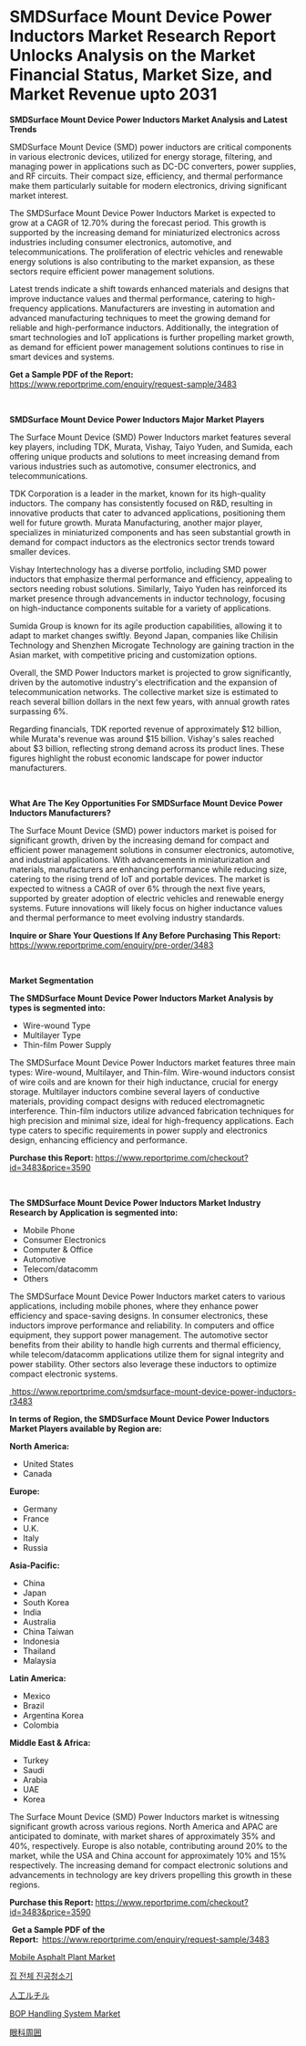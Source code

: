 <p><h1>SMDSurface Mount Device Power Inductors Market Research Report Unlocks Analysis on the Market Financial Status, Market Size, and Market Revenue upto 2031</h1></p><p><strong>SMDSurface Mount Device Power Inductors Market Analysis and Latest Trends</strong></p>
<p><p>SMDSurface Mount Device (SMD) power inductors are critical components in various electronic devices, utilized for energy storage, filtering, and managing power in applications such as DC-DC converters, power supplies, and RF circuits. Their compact size, efficiency, and thermal performance make them particularly suitable for modern electronics, driving significant market interest.</p><p>The SMDSurface Mount Device Power Inductors Market is expected to grow at a CAGR of 12.70% during the forecast period. This growth is supported by the increasing demand for miniaturized electronics across industries including consumer electronics, automotive, and telecommunications. The proliferation of electric vehicles and renewable energy solutions is also contributing to the market expansion, as these sectors require efficient power management solutions.</p><p>Latest trends indicate a shift towards enhanced materials and designs that improve inductance values and thermal performance, catering to high-frequency applications. Manufacturers are investing in automation and advanced manufacturing techniques to meet the growing demand for reliable and high-performance inductors. Additionally, the integration of smart technologies and IoT applications is further propelling market growth, as demand for efficient power management solutions continues to rise in smart devices and systems.</p></p>
<p><strong>Get a Sample PDF of the Report:&nbsp;</strong> <a href="https://www.reportprime.com/enquiry/request-sample/3483">https://www.reportprime.com/enquiry/request-sample/3483</a></p>
<p>&nbsp;</p>
<p><strong>SMDSurface Mount Device Power Inductors Major Market Players</strong></p>
<p><p>The Surface Mount Device (SMD) Power Inductors market features several key players, including TDK, Murata, Vishay, Taiyo Yuden, and Sumida, each offering unique products and solutions to meet increasing demand from various industries such as automotive, consumer electronics, and telecommunications.</p><p>TDK Corporation is a leader in the market, known for its high-quality inductors. The company has consistently focused on R&D, resulting in innovative products that cater to advanced applications, positioning them well for future growth. Murata Manufacturing, another major player, specializes in miniaturized components and has seen substantial growth in demand for compact inductors as the electronics sector trends toward smaller devices.</p><p>Vishay Intertechnology has a diverse portfolio, including SMD power inductors that emphasize thermal performance and efficiency, appealing to sectors needing robust solutions. Similarly, Taiyo Yuden has reinforced its market presence through advancements in inductor technology, focusing on high-inductance components suitable for a variety of applications.</p><p>Sumida Group is known for its agile production capabilities, allowing it to adapt to market changes swiftly. Beyond Japan, companies like Chilisin Technology and Shenzhen Microgate Technology are gaining traction in the Asian market, with competitive pricing and customization options.</p><p>Overall, the SMD Power Inductors market is projected to grow significantly, driven by the automotive industry's electrification and the expansion of telecommunication networks. The collective market size is estimated to reach several billion dollars in the next few years, with annual growth rates surpassing 6%.</p><p>Regarding financials, TDK reported revenue of approximately $12 billion, while Murata's revenue was around $15 billion. Vishay's sales reached about $3 billion, reflecting strong demand across its product lines. These figures highlight the robust economic landscape for power inductor manufacturers.</p></p>
<p>&nbsp;</p>
<p><strong>What Are The Key Opportunities For SMDSurface Mount Device Power Inductors Manufacturers?</strong></p>
<p><p>The Surface Mount Device (SMD) power inductors market is poised for significant growth, driven by the increasing demand for compact and efficient power management solutions in consumer electronics, automotive, and industrial applications. With advancements in miniaturization and materials, manufacturers are enhancing performance while reducing size, catering to the rising trend of IoT and portable devices. The market is expected to witness a CAGR of over 6% through the next five years, supported by greater adoption of electric vehicles and renewable energy systems. Future innovations will likely focus on higher inductance values and thermal performance to meet evolving industry standards.</p></p>
<p><strong>Inquire or Share Your Questions If Any Before Purchasing This Report:</strong> <a href="https://www.reportprime.com/enquiry/pre-order/3483">https://www.reportprime.com/enquiry/pre-order/3483</a></p>
<p>&nbsp;</p>
<p><strong>Market Segmentation</strong></p>
<p><strong>The SMDSurface Mount Device Power Inductors Market Analysis by types is segmented into:</strong></p>
<p><ul><li>Wire-wound Type</li><li>Multilayer Type</li><li>Thin-film Power Supply</li></ul></p>
<p><p>The SMDSurface Mount Device Power Inductors market features three main types: Wire-wound, Multilayer, and Thin-film. Wire-wound inductors consist of wire coils and are known for their high inductance, crucial for energy storage. Multilayer inductors combine several layers of conductive materials, providing compact designs with reduced electromagnetic interference. Thin-film inductors utilize advanced fabrication techniques for high precision and minimal size, ideal for high-frequency applications. Each type caters to specific requirements in power supply and electronics design, enhancing efficiency and performance.</p></p>
<p><strong>Purchase this Report:&nbsp;</strong><a href="https://www.reportprime.com/checkout?id=3483&price=3590">https://www.reportprime.com/checkout?id=3483&price=3590</a></p>
<p>&nbsp;</p>
<p><strong>The SMDSurface Mount Device Power Inductors Market Industry Research by Application is segmented into:</strong></p>
<p><ul><li>Mobile Phone</li><li>Consumer Electronics</li><li>Computer & Office</li><li>Automotive</li><li>Telecom/datacomm</li><li>Others</li></ul></p>
<p><p>The SMDSurface Mount Device Power Inductors market caters to various applications, including mobile phones, where they enhance power efficiency and space-saving designs. In consumer electronics, these inductors improve performance and reliability. In computers and office equipment, they support power management. The automotive sector benefits from their ability to handle high currents and thermal efficiency, while telecom/datacomm applications utilize them for signal integrity and power stability. Other sectors also leverage these inductors to optimize compact electronic systems.</p></p>
<p><a href="https://www.reportprime.com/smdsurface-mount-device-power-inductors-r3483">&nbsp;https://www.reportprime.com/smdsurface-mount-device-power-inductors-r3483</a></p>
<p><strong>In terms of Region, the SMDSurface Mount Device Power Inductors Market Players available by Region are:</strong></p>
<p>
    <p> <strong> North America: </strong>
        <ul>
            <li>United States</li>
            <li>Canada</li>
        </ul>
        </p> 
    <p> <strong> Europe: </strong>
        <ul>
            <li>Germany</li>
            <li>France</li>
            <li>U.K.</li>
            <li>Italy</li>
            <li>Russia</li>
        </ul>
        </p> 
    <p> <strong> Asia-Pacific: </strong>
        <ul>
            <li>China</li>
            <li>Japan</li>
            <li>South Korea</li>
            <li>India</li>
            <li>Australia</li>
            <li>China Taiwan</li>
            <li>Indonesia</li>
            <li>Thailand</li>
            <li>Malaysia</li>
        </ul>
        </p> 
    <p> <strong> Latin America: </strong>
        <ul>
            <li>Mexico</li>
            <li>Brazil</li>
            <li>Argentina Korea</li>
            <li>Colombia</li>
        </ul>
        </p> 
    <p> <strong> Middle East & Africa: </strong>
        <ul>
            <li>Turkey</li>
            <li>Saudi</li>
            <li>Arabia</li>
            <li>UAE</li>
            <li>Korea</li>
        </ul>
    </p>
    </p>
<p><p>The Surface Mount Device (SMD) Power Inductors market is witnessing significant growth across various regions. North America and APAC are anticipated to dominate, with market shares of approximately 35% and 40%, respectively. Europe is also notable, contributing around 20% to the market, while the USA and China account for approximately 10% and 15% respectively. The increasing demand for compact electronic solutions and advancements in technology are key drivers propelling this growth in these regions.</p></p>
<p><strong>Purchase this Report: </strong><a href="https://www.reportprime.com/checkout?id=3483&price=3590">https://www.reportprime.com/checkout?id=3483&price=3590</a></p>
<p>&nbsp;<strong>Get a Sample PDF of the Report:&nbsp;&nbsp;</strong><a href="https://www.reportprime.com/enquiry/request-sample/3483">https://www.reportprime.com/enquiry/request-sample/3483</a></p>
<p><strong></strong></p>
<p><p><a href="https://www.linkedin.com/pulse/mobile-asphalt-plant-market-report-product-type-batch-mix-tdyqc?trackingId=hIYOWxsjRbqDEP2CbR4Cig%3D%3D">Mobile Asphalt Plant Market</a></p><p><a href="https://medium.com/@othaleffler61/%EC%8B%9C%EC%9E%A5-%EC%84%A0%EB%91%90%EC%A3%BC%EC%9E%90%EC%99%80-%EB%82%99%EC%98%A4%EC%A3%BC%EC%9E%90-%EA%B8%80%EB%A1%9C%EB%B2%8C-%EC%A0%84%EC%B2%B4-%EC%A3%BC%ED%83%9D%EC%9A%A9-%EC%A7%84%EA%B3%B5-%EC%B2%AD%EC%86%8C%EA%B8%B0-%EC%8B%9C%EC%9E%A5-%EB%8F%99%ED%96%A5-%EB%B0%8F-%EC%98%88%EC%B8%A1-2024-2031-e55fb9106522">집 전체 진공청소기</a></p><p><a href="https://medium.com/@samleite85/%E4%BA%BA%E5%B7%A5%E3%83%AB%E3%83%81%E3%83%AB%E5%B8%82%E5%A0%B4%E3%81%AE%E9%80%B2%E5%8C%96-%E3%82%B0%E3%83%AD%E3%83%BC%E3%83%90%E3%83%AB%E3%81%AA%E3%83%88%E3%83%AC%E3%83%B3%E3%83%89%E3%81%A8%E5%9C%B0%E5%9F%9F%E3%81%AE%E3%83%80%E3%82%A4%E3%83%8A%E3%83%9F%E3%82%AF%E3%82%B9-2024%E5%B9%B4-2031%E5%B9%B4-38cd8ef87477">人工ルチル</a></p><p><a href="https://medium.com/@amanda.slater3544357/strategic-insights-into-global-bop-handling-system-market-trends-2024-2031-covered-in-151-2f6744046876">BOP Handling System Market</a></p><p><a href="https://medium.com/@samleite85/%E3%82%B0%E3%83%AD%E3%83%BC%E3%83%90%E3%83%AB%E7%9C%BC%E7%A7%91%E3%83%91%E3%83%A9%E3%83%A1%E3%83%BC%E3%82%BF%E5%B8%82%E5%A0%B4%E3%81%AE%E7%AF%84%E5%9B%B2%E3%81%AB%E9%96%A2%E3%81%99%E3%82%8B%E8%A9%B3%E7%B4%B0%E3%81%AA%E5%88%86%E6%9E%90%E3%81%A8-2024%E5%B9%B4%E3%81%8B%E3%82%892031%E5%B9%B4%E3%81%BE%E3%81%A7%E3%81%AE%E6%9C%9F%E9%96%93%E3%81%AB%E4%BA%88%E6%B8%AC%E3%81%95%E3%82%8C%E3%82%8B12-3-%E3%81%AE%E6%80%A5%E9%80%9F%E3%81%AA%E6%88%90%E9%95%B7cagr-a2c048f333dd">眼科周囲</a></p></p>